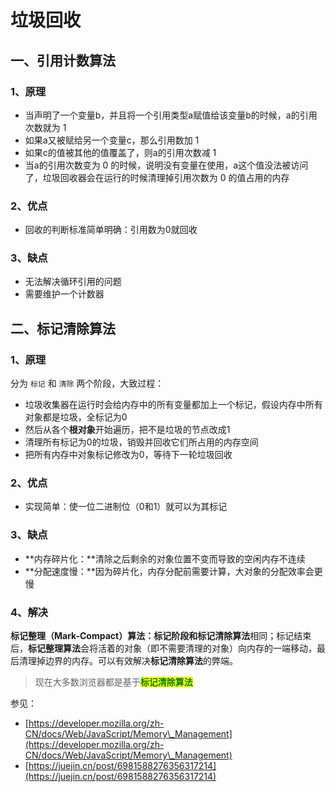 # 垃圾回收

## 一、引用计数算法

### 1、原理

* 当声明了一个变量b，并且将一个引用类型a赋值给该变量b的时候，a的引用次数就为 1
* 如果a又被赋给另一个变量c，那么引用数加 1
* 如果c的值被其他的值覆盖了，则a的引用次数减 1
* 当a的引用次数变为 0 的时候，说明没有变量在使用，a这个值没法被访问了，垃圾回收器会在运行的时候清理掉引用次数为 0 的值占用的内存

### 2、优点

* 回收的判断标准简单明确：引用数为0就回收

### 3、缺点

* 无法解决循环引用的问题
* 需要维护一个计数器

## 二、标记清除算法

### 1、原理

分为 `标记` 和 `清除` 两个阶段，大致过程：

* 垃圾收集器在运行时会给内存中的所有变量都加上一个标记，假设内存中所有对象都是垃圾，全标记为0
* 然后从各个**根对象**开始遍历，把不是垃圾的节点改成1
* 清理所有标记为0的垃圾，销毁并回收它们所占用的内存空间
* 把所有内存中对象标记修改为0，等待下一轮垃圾回收

### 2、优点

* 实现简单：使一位二进制位（0和1）就可以为其标记

### 3、缺点

* **内存碎片化：**清除之后剩余的对象位置不变而导致的空闲内存不连续
* **分配速度慢：**因为碎片化，内存分配前需要计算，大对象的分配效率会更慢

### 4、解决

**标记整理（Mark-Compact）算法：**标记阶段和**标记清除算法**相同；标记结束后，**标记整理算法**会将活着的对象（即不需要清理的对象）向内存的一端移动，最后清理掉边界的内存。可以有效解决**标记清除算法**的弊端。



> 现在大多数浏览器都是基于<mark style="color:green;">**标记清除算法**</mark>



参见：

* [https://developer.mozilla.org/zh-CN/docs/Web/JavaScript/Memory\_Management](https://developer.mozilla.org/zh-CN/docs/Web/JavaScript/Memory\_Management)
* [https://juejin.cn/post/6981588276356317214](https://juejin.cn/post/6981588276356317214)
